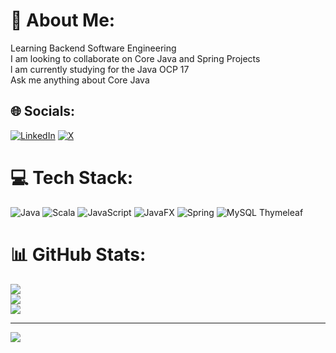 # 💫 About Me:
Learning Backend Software Engineering<br>I am looking to collaborate on Core Java and Spring Projects<br>l am currently studying for the Java OCP 17<br>Ask me anything about Core Java <br>


## 🌐 Socials:
[![LinkedIn](https://img.shields.io/badge/LinkedIn-%230077B5.svg?logo=linkedin&logoColor=white)](https://linkedin.com/in/ezra-kutsvaira) [![X](https://img.shields.io/badge/X-black.svg?logo=X&logoColor=white)](https://x.com/@ezraanotidadev) 

# 💻 Tech Stack:
![Java](https://img.shields.io/badge/java-%23ED8B00.svg?style=for-the-badge&logo=openjdk&logoColor=white) ![Scala](https://img.shields.io/badge/scala-%23DC322F.svg?style=for-the-badge&logo=scala&logoColor=white) ![JavaScript](https://img.shields.io/badge/javascript-%23323330.svg?style=for-the-badge&logo=javascript&logoColor=%23F7DF1E) ![JavaFX](https://img.shields.io/badge/javafx-%23FF0000.svg?style=for-the-badge&logo=javafx&logoColor=white) ![Spring](https://img.shields.io/badge/spring-%236DB33F.svg?style=for-the-badge&logo=spring&logoColor=white) ![MySQL](https://img.shields.io/badge/mysql-4479A1.svg?style=for-the-badge&logo=mysql&logoColor=white) Thymeleaf
# 📊 GitHub Stats:
![](https://github-readme-stats.vercel.app/api?username=ezra-kutsvaira&theme=dark&hide_border=false&include_all_commits=false&count_private=false)<br/>
![](https://github-readme-streak-stats.herokuapp.com/?user=ezra-kutsvaira&theme=dark&hide_border=false)<br/>
![](https://github-readme-stats.vercel.app/api/top-langs/?username=ezra-kutsvaira&theme=dark&hide_border=false&include_all_commits=false&count_private=false&layout=compact)

---
[![](https://visitcount.itsvg.in/api?id=ezra-kutsvaira&icon=0&color=0)](https://visitcount.itsvg.in)

<!-- Proudly created with GPRM ( https://gprm.itsvg.in ) -->


<!--
**ezra-kutsvaira/ezra-kutsvaira** is a ✨ _special_ ✨ repository because its `README.md` (this file) appears on your GitHub profile.

Here are some ideas to get you started:

- 🔭 I’m currently working on ...
- 🌱 I’m currently learning ...
- 👯 I’m looking to collaborate on ...
- 🤔 I’m looking for help with ...
- 💬 Ask me about ...
- 📫 How to reach me: ...
- 😄 Pronouns: ...
- ⚡ Fun fact: ...
-->
